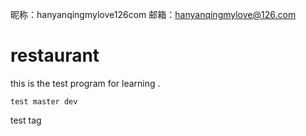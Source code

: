 昵称：hanyanqingmylove126com
邮箱：hanyanqingmylove@126.com
# restaurant
this is the test program for learning .
```
test master dev
```
test tag 
